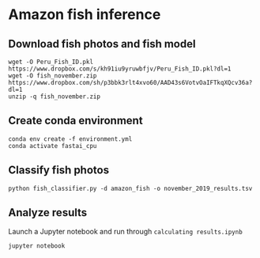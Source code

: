 # Amazon fish inference

## Download fish photos and fish model

```
wget -O Peru_Fish_ID.pkl https://www.dropbox.com/s/kh91iu9yruwbfjv/Peru_Fish_ID.pkl?dl=1
wget -O fish_november.zip https://www.dropbox.com/sh/p3bbk3rlt4xvo60/AAD43s6VotvOaIFTkqXQcv36a?dl=1
unzip -q fish_november.zip
```

## Create conda environment

```
conda env create -f environment.yml
conda activate fastai_cpu
```

## Classify fish photos

```
python fish_classifier.py -d amazon_fish -o november_2019_results.tsv
```

## Analyze results

Launch a Jupyter notebook and run through `calculating results.ipynb`

`jupyter notebook`